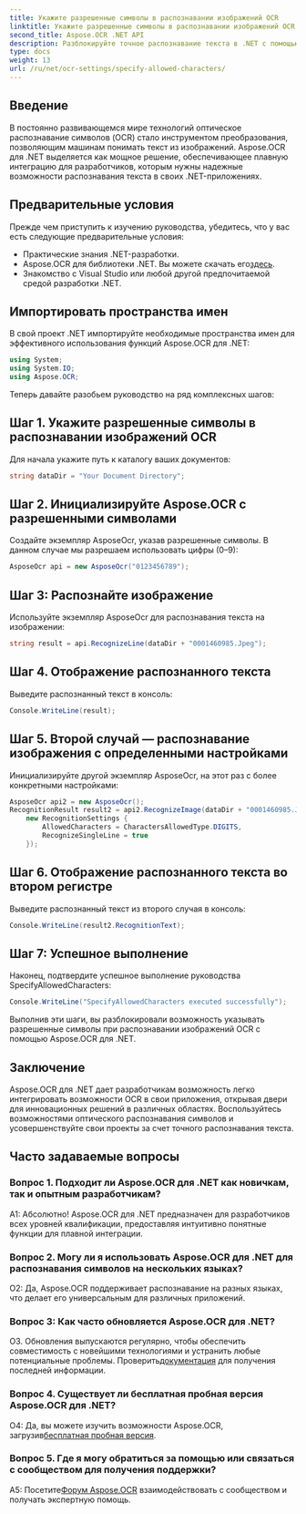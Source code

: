 ```yaml
---
title: Укажите разрешенные символы в распознавании изображений OCR
linktitle: Укажите разрешенные символы в распознавании изображений OCR
second_title: Aspose.OCR .NET API
description: Разблокируйте точное распознавание текста в .NET с помощью Aspose.OCR. Распознавайте текст с изображений без особых усилий. Загрузите сейчас и получите революционный опыт разработки.
type: docs
weight: 13
url: /ru/net/ocr-settings/specify-allowed-characters/
---
```

## Введение

В постоянно развивающемся мире технологий оптическое распознавание символов (OCR) стало инструментом преобразования, позволяющим машинам понимать текст из изображений. Aspose.OCR для .NET выделяется как мощное решение, обеспечивающее плавную интеграцию для разработчиков, которым нужны надежные возможности распознавания текста в своих .NET-приложениях.

## Предварительные условия

Прежде чем приступить к изучению руководства, убедитесь, что у вас есть следующие предварительные условия:

- Практические знания .NET-разработки.
-  Aspose.OCR для библиотеки .NET. Вы можете скачать его[здесь](https://releases.aspose.com/ocr/net/).
- Знакомство с Visual Studio или любой другой предпочитаемой средой разработки .NET.

## Импортировать пространства имен

В свой проект .NET импортируйте необходимые пространства имен для эффективного использования функций Aspose.OCR для .NET:

```csharp
using System;
using System.IO;
using Aspose.OCR;
```

Теперь давайте разобьем руководство на ряд комплексных шагов:

## Шаг 1. Укажите разрешенные символы в распознавании изображений OCR

Для начала укажите путь к каталогу ваших документов:

```csharp
string dataDir = "Your Document Directory";
```

## Шаг 2. Инициализируйте Aspose.OCR с разрешенными символами

Создайте экземпляр AsposeOcr, указав разрешенные символы. В данном случае мы разрешаем использовать цифры (0–9):

```csharp
AsposeOcr api = new AsposeOcr("0123456789");
```

## Шаг 3: Распознайте изображение

Используйте экземпляр AsposeOcr для распознавания текста на изображении:

```csharp
string result = api.RecognizeLine(dataDir + "0001460985.Jpeg");
```

## Шаг 4. Отображение распознанного текста

Выведите распознанный текст в консоль:

```csharp
Console.WriteLine(result);
```

## Шаг 5. Второй случай — распознавание изображения с определенными настройками

Инициализируйте другой экземпляр AsposeOcr, на этот раз с более конкретными настройками:

```csharp
AsposeOcr api2 = new AsposeOcr();
RecognitionResult result2 = api2.RecognizeImage(dataDir + "0001460985.Jpeg", 
    new RecognitionSettings { 
        AllowedCharacters = CharactersAllowedType.DIGITS,
        RecognizeSingleLine = true
    });
```

## Шаг 6. Отображение распознанного текста во втором регистре

Выведите распознанный текст из второго случая в консоль:

```csharp
Console.WriteLine(result2.RecognitionText);
```

## Шаг 7: Успешное выполнение

Наконец, подтвердите успешное выполнение руководства SpecifyAllowedCharacters:

```csharp
Console.WriteLine("SpecifyAllowedCharacters executed successfully");
```

Выполнив эти шаги, вы разблокировали возможность указывать разрешенные символы при распознавании изображений OCR с помощью Aspose.OCR для .NET.

## Заключение

Aspose.OCR для .NET дает разработчикам возможность легко интегрировать возможности OCR в свои приложения, открывая двери для инновационных решений в различных областях. Воспользуйтесь возможностями оптического распознавания символов и усовершенствуйте свои проекты за счет точного распознавания текста.

## Часто задаваемые вопросы

### Вопрос 1. Подходит ли Aspose.OCR для .NET как новичкам, так и опытным разработчикам?

А1: Абсолютно! Aspose.OCR для .NET предназначен для разработчиков всех уровней квалификации, предоставляя интуитивно понятные функции для плавной интеграции.

### Вопрос 2. Могу ли я использовать Aspose.OCR для .NET для распознавания символов на нескольких языках?

О2: Да, Aspose.OCR поддерживает распознавание на разных языках, что делает его универсальным для различных приложений.

### Вопрос 3: Как часто обновляется Aspose.OCR для .NET?

 О3. Обновления выпускаются регулярно, чтобы обеспечить совместимость с новейшими технологиями и устранить любые потенциальные проблемы. Проверить[документация](https://reference.aspose.com/ocr/net/) для получения последней информации.

### Вопрос 4. Существует ли бесплатная пробная версия Aspose.OCR для .NET?

 О4: Да, вы можете изучить возможности Aspose.OCR, загрузив[бесплатная пробная версия](https://releases.aspose.com/).

### Вопрос 5. Где я могу обратиться за помощью или связаться с сообществом для получения поддержки?

 A5: Посетите[Форум Aspose.OCR](https://forum.aspose.com/c/ocr/16) взаимодействовать с сообществом и получать экспертную помощь.